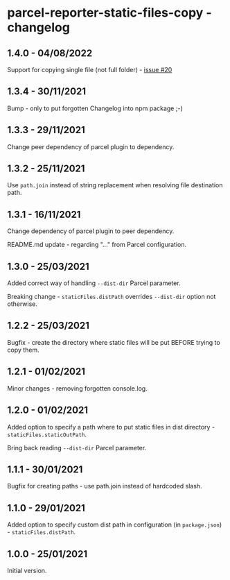 # parcel-reporter-static-files-copy - changelog

## 1.4.0 - 04/08/2022

Support for copying single file (not full folder) - [issue #20](https://github.com/elwin013/parcel-reporter-static-files-copy/issues/20)

## 1.3.4 - 30/11/2021

Bump - only to put forgotten Changelog into npm package ;-)

## 1.3.3 - 29/11/2021

Change peer dependency of parcel plugin to dependency.

## 1.3.2 - 25/11/2021

Use `path.join` instead of string replacement when resolving
file destination path.

## 1.3.1 - 16/11/2021

Change dependency of parcel plugin to peer dependency.

README.md update - regarding "..." from Parcel configuration.

## 1.3.0 - 25/03/2021

Added correct way of handling `--dist-dir` Parcel
parameter.

Breaking change - `staticFiles.distPath` overrides
`--dist-dir` option not otherwise.

## 1.2.2 - 25/03/2021

Bugfix - create the directory where static files will
be put BEFORE trying to copy them.

## 1.2.1 - 01/02/2021

Minor changes - removing forgotten console.log.

## 1.2.0 - 01/02/2021

Added option to specify a path where to put static
files in dist directory - `staticFiles.staticOutPath`.

Bring back reading `--dist-dir` Parcel parameter.

## 1.1.1 - 30/01/2021

Bugfix for creating paths - use path.join
instead of hardcoded slash.

## 1.1.0 - 29/01/2021

Added option to specify custom dist path
in configuration (in `package.json`) - `staticFiles.distPath`.

## 1.0.0 - 25/01/2021

Initial version.
